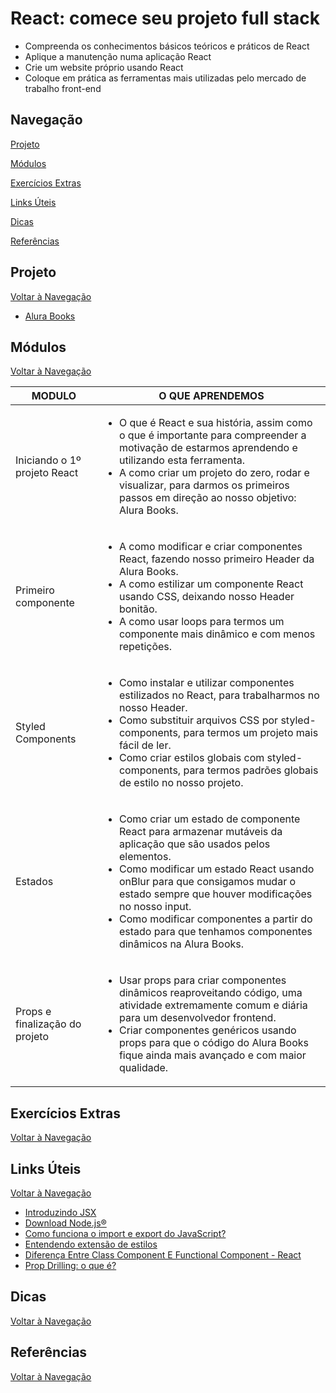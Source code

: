 # React: comece seu projeto full stack

- Compreenda os conhecimentos básicos teóricos e práticos de React
- Aplique a manutenção numa aplicação React
- Crie um website próprio usando React
- Coloque em prática as ferramentas mais utilizadas pelo mercado de trabalho front-end

## Navegação

[Projeto](#projeto)

[Módulos](#módulos)

[Exercícios Extras](#exercícios-extras)

[Links Úteis](#links-úteis)

[Dicas](#dicas)

[Referências](#referências)

## Projeto

[Voltar à Navegação](#navegação)

- [Alura Books]()

## Módulos

[Voltar à Navegação](#navegação)

 MODULO | O QUE APRENDEMOS
------------|-----------
Iniciando o 1º projeto React | <ul><li>O que é React e sua história, assim como o que é importante para compreender a motivação de estarmos aprendendo e utilizando esta ferramenta.</li><li>A como criar um projeto do zero, rodar e visualizar, para darmos os primeiros passos em direção ao nosso objetivo: Alura Books.</li></ul>
Primeiro componente | <ul><li>A como modificar e criar componentes React, fazendo nosso primeiro Header da Alura Books.</li><li>A como estilizar um componente React usando CSS, deixando nosso Header bonitão.</li><li>A como usar loops para termos um componente mais dinâmico e com menos repetições.</li></ul>
Styled Components | <ul><li>Como instalar e utilizar componentes estilizados no React, para trabalharmos no nosso Header.</li><li>Como substituir arquivos CSS por styled-components, para termos um projeto mais fácil de ler.</li><li>Como criar estilos globais com styled-components, para termos padrões globais de estilo no nosso projeto.
Estados | <ul><li>Como criar um estado de componente React para armazenar mutáveis da aplicação que são usados pelos elementos.</li><li>Como modificar um estado React usando onBlur para que consigamos mudar o estado sempre que houver modificações no nosso input.</li><li>Como modificar componentes a partir do estado para que tenhamos componentes dinâmicos na Alura Books.</li></ul>
Props e finalização do projeto | <ul><li>Usar props para criar componentes dinâmicos reaproveitando código, uma atividade extremamente comum e diária para um desenvolvedor frontend.</li><li>Criar componentes genéricos usando props para que o código do Alura Books fique ainda mais avançado e com maior qualidade.</li></ul>

## Exercícios Extras

[Voltar à Navegação](#navegação)

## Links Úteis

[Voltar à Navegação](#navegação)

- [Introduzindo JSX](https://pt-br.reactjs.org/docs/introducing-jsx.html)
- [Download Node.js®](https://nodejs.org/en/download/package-manager)
- [Como funciona o import e export do JavaScript?](https://www.alura.com.br/artigos/como-funciona-o-import-e-export-do-javascript)
- [Entendendo extensão de estilos](https://styled-components.com/docs/basics#extending-styles)
- [Diferença Entre Class Component E Functional Component - React](https://backefront.com.br/diferenca-class-component-function-component-react/)
- [Prop Drilling: o que é?](https://www.alura.com.br/artigos/prop-drilling-no-react-js?gclid=Cj0KCQjwy5maBhDdARIsAMxrkw3PQWj_UGgCoq7p0wRQKO0HZ3IQryKWMgG1gqYPlf0LiiK0prJ_V5oaAuQ_EALw_wcB)

## Dicas

[Voltar à Navegação](#navegação)

## Referências

[Voltar à Navegação](#navegação)